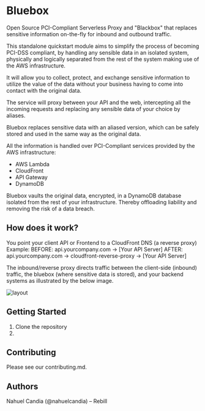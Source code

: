 # Bluebox
Open Source PCI-Compliant Serverless Proxy and "Blackbox" that replaces sensitive information on-the-fly for inbound and outbound traffic.

This standalone quickstart module aims to simplify the process of becoming PCI-DSS compliant,
by handling any sensible data in an isolated system, physically and logically
separated from the rest of the system making use of the AWS infrastructure.

It will allow you to collect, protect, and exchange sensitive information to utilize the value of
the data without your business having to come into contact with the original data.

The service will proxy between your API and the web, intercepting all the incoming requests
and replacing any sensible data of your choice by aliases.

Bluebox replaces sensitive data with an aliased version, which can be safely stored and used in the same
way as the original data. 

All the information is handled over PCI-Compliant services provided by the AWS infrastructure:
- AWS Lambda
- CloudFront
- API Gateway
- DynamoDB

Bluebox vaults the original data, encrypted, in a DynamoDB database isolated from the rest of your infrastructure.
Thereby offloading liability and removing the risk of a data breach.


## How does it work?
You point your client API or Frontend to a CloudFront DNS (a reverse proxy)
Example: 
BEFORE: api.yourcompany.com → [Your API Server]
AFTER: api.yourcompany.com → cloudfront-reverse-proxy → [Your API Server]

The inbound/reverse proxy directs traffic between the client-side (inbound) traffic, the bluebox (where sensitive data is stored), and your backend systems as illustrated by the below image.

![layout](https://raw.github.com/nahuelcandia/bluebox/master/docs/assets/bluebox-flow.png)

## Getting Started
1. Clone the repository
2. 

## Contributing
Please see our contributing.md.

## Authors
Nahuel Candia (@nahuelcandia) – Rebill
